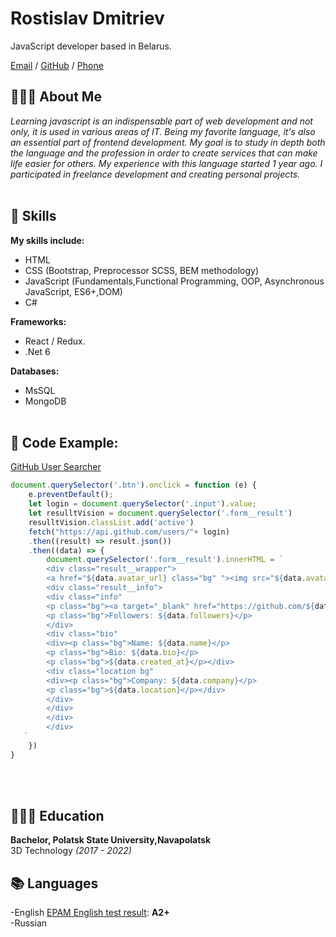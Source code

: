 # Rostislav Dmitriev
JavaScript developer based in Belarus.<br>

[Email](mailto:udesurd@gmail.com) / [GitHub](https://github.com/udesurd/) / [Phone](tel:+375(29)6437427)

## 👨🏻‍💻 About Me

*Learning javascript is an indispensable part of web development and not only, it is used in various areas of IT. 
Being my favorite language, it's also an essential part of frontend development.
My goal is to study in depth both the language and the profession in order to create services that can make life easier for others.
My experience with this language started 1 year ago. I participated in freelance development and creating personal projects.*
<br><br>

## 🦤 Skills

**My skills include:**
- HTML 
- CSS (Bootstrap, Preprocessor SCSS, BEM methodology)
- JavaScript (Fundamentals,Functional Programming, OOP, Asynchronous JavaScript, ES6+,DOM)
- C#

**Frameworks:**
- React / Redux.
- .Net 6

**Databases:**
- MsSQL
- MongoDB
<br><br>

## 🪬 Code Example:
[GitHub User Searcher](https://udesurd.github.io/github_user_searcher/)
```js
document.querySelector('.btn').onclick = function (e) {
    e.preventDefault();
    let login = document.querySelector('.input').value;
    let resulltVision = document.querySelector('.form__result')
    resulltVision.classList.add('active')
    fetch("https://api.github.com/users/"+ login)
    .then((result) => result.json())
    .then((data) => {
        document.querySelector('.form__result').innerHTML = `
        <div class="result__wrapper">
        <a href="${data.avatar_url} class="bg" "><img src="${data.avatar_url}" class="bg" alt="" class="img"/></a>
        <div class="result__info">
        <div class="info"
        <p class="bg"><a target="_blank" href="https://github.com/${data.login}" class="bg"> ${data.login}</a></p>
        <p class="bg">Followers: ${data.followers}</p>
        </div>
        <div class="bio"
        <div><p class="bg">Name: ${data.name}</p>
        <p class="bg">Bio: ${data.bio}</p>
        <p class="bg">${data.created_at}</p></div>
        <div class="location bg"
        <div><p class="bg">Company: ${data.company}</p>
        <p class="bg">${data.location}</p></div>
        </div>
        </div>
        </div>
        </div>
   `
    })
}
```
<br><br>

## 👨🏻‍🎓 Education

**Bachelor, Polatsk State University,Navapolatsk**<br>
3D Technology _(2017 - 2022)_ <br>

## 📚 Languages

-English [EPAM English test result](https://examinator.epam.com/Main/PersonalAssignments/438259): **A2+** <br>
-Russian

<br>
<br>



